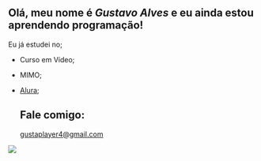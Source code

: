 ## Olá, meu nome é *Gustavo Alves* e eu ainda estou aprendendo programação!

 Eu já estudei no;
 - Curso em Vídeo;
 - MIMO;
 - [Alura](https://www.alura.com.br);

   ## Fale comigo:

   gustaplayer4@gmail.com

   
![](![image](https://github.com/Gostavel/Gostavel/assets/171518036/e6a02c8a-b02c-4932-b0d4-4baebdff9b03)
)

